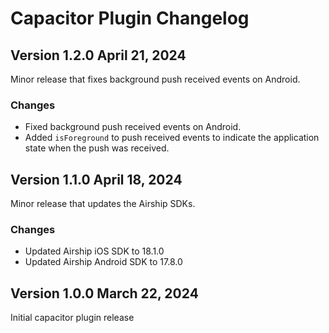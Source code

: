 # Capacitor Plugin Changelog

## Version 1.2.0 April 21, 2024

Minor release that fixes background push received events on Android.

### Changes
- Fixed background push received events on Android.
- Added `isForeground` to push received events to indicate the application state when the push was received.

## Version 1.1.0 April 18, 2024

Minor release that updates the Airship SDKs.

### Changes
- Updated Airship iOS SDK to 18.1.0
- Updated Airship Android SDK to 17.8.0


## Version 1.0.0  March 22, 2024

Initial capacitor plugin release
